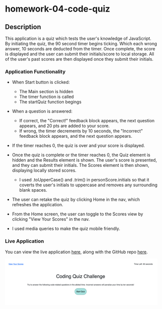# homework-04-code-quiz

## Description

This application is a quiz which tests the user's knowledge of JavaScript. By initiating the quiz, the 90 second timer begins ticking. Which each wrong answer, 10 seconds are deducted from the timer. Once complete, the score is displayed and the user can submit their initials/score to local storage. All of the user's past scores are then displayed once they submit their initials.

### Application Functionality 
* When Start button is clicked:
    * The Main section is hidden
    * The timer function is called
    * The startQuiz function begings

* When a question is answered:
    * If correct, the "Correct!" feedback block appears, the next question appears, and 20 pts are added to your score.
    * If wrong, the timer decrements by 10 seconds, the "Incorrect" feedback block appears, and the next question appears.

* If the timer reaches 0, the quiz is over and your score is displayed.

* Once the quiz is complete or the timer reaches 0, the Quiz element is hidden and the Results element is shown. The user's score is presented, and they can submit their initials. The Scores element is then shown, displaying locally stored scores.
    * I used .toUpperCase() and .trim() in personScore.initials so that it coverts the user's initials to uppercase and removes any surrounding blank spaces.

* The user can retake the quiz by clicking Home in the nav, which refreshes the application.

* From the Home screen, the user can toggle to the Scores view by clicking "View Your Scores" in the nav. 

* I used media queries to make the quiz mobile friendly.

### Live Application
You can view the live application [here](https://mrpancakes.github.io/homework-04-code-quiz/), along with the GitHub repo [here](https://github.com/mrpancakes/homework-04-code-quiz).

![Portfolio Preview](./assets/application-screenshot.png)
